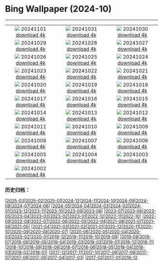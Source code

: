 # Bing Wallpaper (2024-10)
**************
| | | |
| :----: | :----: | :----: |
| ![](https://www.bing.com/th?id=OHR.VineyardsBlackForestFall_FR-FR4606412994_1920x1080.jpg) 20241101 [download 4k](https://www.bing.com/th?id=OHR.VineyardsBlackForestFall_FR-FR4606412994_UHD.jpg) | ![](https://www.bing.com/th?id=OHR.GargoyleParis_FR-FR6298643080_1920x1080.jpg) 20241031 [download 4k](https://www.bing.com/th?id=OHR.GargoyleParis_FR-FR6298643080_UHD.jpg) | ![](https://www.bing.com/th?id=OHR.HauntedEdinburgh_FR-FR5789637805_1920x1080.jpg) 20241030 [download 4k](https://www.bing.com/th?id=OHR.HauntedEdinburgh_FR-FR5789637805_UHD.jpg) |
| ![](https://www.bing.com/th?id=OHR.GreatOwl_FR-FR5138937408_1920x1080.jpg) 20241029 [download 4k](https://www.bing.com/th?id=OHR.GreatOwl_FR-FR5138937408_UHD.jpg) | ![](https://www.bing.com/th?id=OHR.PumpkinMist_FR-FR4008635206_1920x1080.jpg) 20241028 [download 4k](https://www.bing.com/th?id=OHR.PumpkinMist_FR-FR4008635206_UHD.jpg) | ![](https://www.bing.com/th?id=OHR.PolarBearHug_FR-FR4269390170_1920x1080.jpg) 20241027 [download 4k](https://www.bing.com/th?id=OHR.PolarBearHug_FR-FR4269390170_UHD.jpg) |
| ![](https://www.bing.com/th?id=OHR.DaylightOrsay_FR-FR6504936679_1920x1080.jpg) 20241026 [download 4k](https://www.bing.com/th?id=OHR.DaylightOrsay_FR-FR6504936679_UHD.jpg) | ![](https://www.bing.com/th?id=OHR.MontBlancMassif_FR-FR3086355782_1920x1080.jpg) 20241025 [download 4k](https://www.bing.com/th?id=OHR.MontBlancMassif_FR-FR3086355782_UHD.jpg) | ![](https://www.bing.com/th?id=OHR.BodieCalifornia_FR-FR2619483775_1920x1080.jpg) 20241024 [download 4k](https://www.bing.com/th?id=OHR.BodieCalifornia_FR-FR2619483775_UHD.jpg) |
| ![](https://www.bing.com/th?id=OHR.MadameSherriCastle_FR-FR1984816895_1920x1080.jpg) 20241023 [download 4k](https://www.bing.com/th?id=OHR.MadameSherriCastle_FR-FR1984816895_UHD.jpg) | ![](https://www.bing.com/th?id=OHR.MonsterDoor_FR-FR1619086814_1920x1080.jpg) 20241022 [download 4k](https://www.bing.com/th?id=OHR.MonsterDoor_FR-FR1619086814_UHD.jpg) | ![](https://www.bing.com/th?id=OHR.AutumnCypress_FR-FR1425004503_1920x1080.jpg) 20241021 [download 4k](https://www.bing.com/th?id=OHR.AutumnCypress_FR-FR1425004503_UHD.jpg) |
| ![](https://www.bing.com/th?id=OHR.NuitsChampagne_FR-FR1213854382_1920x1080.jpg) 20241020 [download 4k](https://www.bing.com/th?id=OHR.NuitsChampagne_FR-FR1213854382_UHD.jpg) | ![](https://www.bing.com/th?id=OHR.DenderaTemple_FR-FR5972566058_1920x1080.jpg) 20241019 [download 4k](https://www.bing.com/th?id=OHR.DenderaTemple_FR-FR5972566058_UHD.jpg) | ![](https://www.bing.com/th?id=OHR.CentralParkAutumn_FR-FR5749913554_1920x1080.jpg) 20241018 [download 4k](https://www.bing.com/th?id=OHR.CentralParkAutumn_FR-FR5749913554_UHD.jpg) |
| ![](https://www.bing.com/th?id=OHR.PitonFournaise_FR-FR7028055947_1920x1080.jpg) 20241017 [download 4k](https://www.bing.com/th?id=OHR.PitonFournaise_FR-FR7028055947_UHD.jpg) | ![](https://www.bing.com/th?id=OHR.FossilsDorset_FR-FR6425876617_1920x1080.jpg) 20241016 [download 4k](https://www.bing.com/th?id=OHR.FossilsDorset_FR-FR6425876617_UHD.jpg) | ![](https://www.bing.com/th?id=OHR.MaraMigration_FR-FR6009612679_1920x1080.jpg) 20241015 [download 4k](https://www.bing.com/th?id=OHR.MaraMigration_FR-FR6009612679_UHD.jpg) |
| ![](https://www.bing.com/th?id=OHR.MarigotBay_FR-FR5579307214_1920x1080.jpg) 20241014 [download 4k](https://www.bing.com/th?id=OHR.MarigotBay_FR-FR5579307214_UHD.jpg) | ![](https://www.bing.com/th?id=OHR.AlcazarSeville_FR-FR4993322229_1920x1080.jpg) 20241013 [download 4k](https://www.bing.com/th?id=OHR.AlcazarSeville_FR-FR4993322229_UHD.jpg) | ![](https://www.bing.com/th?id=OHR.QuebecDuck_FR-FR4323551846_1920x1080.jpg) 20241012 [download 4k](https://www.bing.com/th?id=OHR.QuebecDuck_FR-FR4323551846_UHD.jpg) |
| ![](https://www.bing.com/th?id=OHR.CelticColours_FR-FR3939645346_1920x1080.jpg) 20241011 [download 4k](https://www.bing.com/th?id=OHR.CelticColours_FR-FR3939645346_UHD.jpg) | ![](https://www.bing.com/th?id=OHR.SoranoItaly_FR-FR2493523171_1920x1080.jpg) 20241010 [download 4k](https://www.bing.com/th?id=OHR.SoranoItaly_FR-FR2493523171_UHD.jpg) | ![](https://www.bing.com/th?id=OHR.AspensColorado_FR-FR2017267378_1920x1080.jpg) 20241009 [download 4k](https://www.bing.com/th?id=OHR.AspensColorado_FR-FR2017267378_UHD.jpg) |
| ![](https://www.bing.com/th?id=OHR.MototiOctopus_FR-FR0598222042_1920x1080.jpg) 20241008 [download 4k](https://www.bing.com/th?id=OHR.MototiOctopus_FR-FR0598222042_UHD.jpg) | ![](https://www.bing.com/th?id=OHR.ElbePhilharmonic_FR-FR0231525332_1920x1080.jpg) 20241007 [download 4k](https://www.bing.com/th?id=OHR.ElbePhilharmonic_FR-FR0231525332_UHD.jpg) | ![](https://www.bing.com/th?id=OHR.CoyoteGulch_FR-FR9860829479_1920x1080.jpg) 20241006 [download 4k](https://www.bing.com/th?id=OHR.CoyoteGulch_FR-FR9860829479_UHD.jpg) |
| ![](https://www.bing.com/th?id=OHR.ElephantTeacher_FR-FR9412681522_1920x1080.jpg) 20241005 [download 4k](https://www.bing.com/th?id=OHR.ElephantTeacher_FR-FR9412681522_UHD.jpg) | ![](https://www.bing.com/th?id=OHR.EuropaMoon_FR-FR8860978550_1920x1080.jpg) 20241004 [download 4k](https://www.bing.com/th?id=OHR.EuropaMoon_FR-FR8860978550_UHD.jpg) | ![](https://www.bing.com/th?id=OHR.TajMahalReflection_FR-FR4211320657_1920x1080.jpg) 20241003 [download 4k](https://www.bing.com/th?id=OHR.TajMahalReflection_FR-FR4211320657_UHD.jpg) |
| ![](https://www.bing.com/th?id=OHR.WindRiverAlaska_FR-FR4031245371_1920x1080.jpg) 20241002 [download 4k](https://www.bing.com/th?id=OHR.WindRiverAlaska_FR-FR4031245371_UHD.jpg) |  |  |

### 历史归档：

|[2025-03](2025-03/2025-03.md)|[2025-02](2025-02/2025-02.md)|[2025-01](2025-01/2025-01.md)|[2024-12](2024-12/2024-12.md)|[2024-11](2024-11/2024-11.md)|[2024-10](2024-10/2024-10.md)|[2024-09](2024-09/2024-09.md)|[2024-08](2024-08/2024-08.md)|[2024-07](2024-07/2024-07.md)|[2024-06](2024-06/2024-06.md)|
|[2024-05](2024-05/2024-05.md)|[2024-04](2024-04/2024-04.md)|[2024-03](2024-03/2024-03.md)|[2024-02](2024-02/2024-02.md)|[2024-01](2024-01/2024-01.md)|[2023-12](2023-12/2023-12.md)|[2023-11](2023-11/2023-11.md)|[2023-10](2023-10/2023-10.md)|[2023-09](2023-09/2023-09.md)|[2023-08](2023-08/2023-08.md)|
|[2023-07](2023-07/2023-07.md)|[2023-06](2023-06/2023-06.md)|[2023-05](2023-05/2023-05.md)|[2023-04](2023-04/2023-04.md)|[2023-03](2023-03/2023-03.md)|[2023-02](2023-02/2023-02.md)|[2023-01](2023-01/2023-01.md)|[2022-12](2022-12/2022-12.md)|[2022-11](2022-11/2022-11.md)|[2022-10](2022-10/2022-10.md)|
|[2022-09](2022-09/2022-09.md)|[2022-08](2022-08/2022-08.md)|[2022-07](2022-07/2022-07.md)|[2022-06](2022-06/2022-06.md)|[2022-05](2022-05/2022-05.md)|[2022-04](2022-04/2022-04.md)|[2021-08](2021-08/2021-08.md)|[2021-07](2021-07/2021-07.md)|[2021-06](2021-06/2021-06.md)|[2021-05](2021-05/2021-05.md)|
|[2021-04](2021-04/2021-04.md)|[2021-03](2021-03/2021-03.md)|[2021-02](2021-02/2021-02.md)|[2021-01](2021-01/2021-01.md)|[2020-12](2020-12/2020-12.md)|[2020-11](2020-11/2020-11.md)|[2020-10](2020-10/2020-10.md)|[2020-09](2020-09/2020-09.md)|[2020-08](2020-08/2020-08.md)|[2020-07](2020-07/2020-07.md)|
|[2020-06](2020-06/2020-06.md)|[2020-05](2020-05/2020-05.md)|[2020-04](2020-04/2020-04.md)|[2020-03](2020-03/2020-03.md)|[2020-02](2020-02/2020-02.md)|[2020-01](2020-01/2020-01.md)|[2019-12](2019-12/2019-12.md)|[2019-11](2019-11/2019-11.md)|[2019-10](2019-10/2019-10.md)|[2019-09](2019-09/2019-09.md)|
|[2019-08](2019-08/2019-08.md)|[2019-07](2019-07/2019-07.md)|[2019-06](2019-06/2019-06.md)|[2019-05](2019-05/2019-05.md)|[2019-04](2019-04/2019-04.md)|[2019-03](2019-03/2019-03.md)|[2019-02](2019-02/2019-02.md)|[2019-01](2019-01/2019-01.md)|[2018-12](2018-12/2018-12.md)|[2018-11](2018-11/2018-11.md)|
|[2018-10](2018-10/2018-10.md)|[2018-09](2018-09/2018-09.md)|[2018-08](2018-08/2018-08.md)|[2018-07](2018-07/2018-07.md)|[2018-06](2018-06/2018-06.md)|[2018-05](2018-05/2018-05.md)|[2018-04](2018-04/2018-04.md)|[2018-03](2018-03/2018-03.md)|[2018-02](2018-02/2018-02.md)|[2018-01](2018-01/2018-01.md)|
|[2017-12](2017-12/2017-12.md)|[2017-11](2017-11/2017-11.md)|[2017-10](2017-10/2017-10.md)|[2017-09](2017-09/2017-09.md)|[2017-08](2017-08/2017-08.md)|[2017-07](2017-07/2017-07.md)|[2017-06](2017-06/2017-06.md)|[2017-05](2017-05/2017-05.md)|[2017-04](2017-04/2017-04.md)|[2017-03](2017-03/2017-03.md)|
|[2017-02](2017-02/2017-02.md)|[2017-01](2017-01/2017-01.md)|[2016-12](2016-12/2016-12.md)